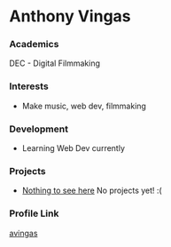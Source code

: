 # Anthony Vingas

### Academics

DEC - Digital Filmmaking

### Interests

- Make music, web dev, filmmaking

### Development

- Learning Web Dev currently

### Projects

- [Nothing to see here](https://github.com/avingas) No projects yet! :(

### Profile Link

[avingas](https://github.com/avingas)
